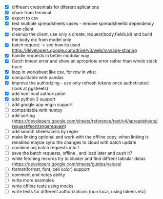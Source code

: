 - [x] diffreent credentials for diferent aplications
- [x] share from terminal
- [x] export to csv
- [x] test multiple spreadsheets cases - remove spreadsheetId dependency from client
- [x] cleanup the client, use only a create_request(body,fields,id) and build the body etc from model only 
- [x] batch request -> see how its used https://developers.google.com/drive/v3/web/manage-sharing
- [x] handle requests in better modular way 
- [x] Catch timout error and show an apropriote error rather than whole stack trace
- [x] loop in worksheet like csv, for row in wks:
- [x] compalitable with pandas
- [x] improve the authorizing - use only refresh tokens once autheticated (look at pgsheets)
- [x] add non local authorizaton
- [x] add python 3 support
- [ ] add google app engin support
- [ ] compalitable with numpy
- [ ] add sorting (https://developers.google.com/sheets/reference/rest/v4/spreadsheets/request#sortrangerequest)
- [ ] add search sheets/cells by regex
- [ ] make linking optional and work with the offline copy, when linking is renabled maybe sync the changes to cloud with batch update
- [ ] combine adj batch requests into 1
- [ ] save the batch requests, offline , and load later and push it?
- [ ] while fetching records try to cluster and find diffrent tablular datas (https://developers.google.com/sheets/guides/values)
- [ ] format(format, font, cell color) support
- [ ] comment and notes ability
- [ ] write more examples
- [ ] write offline tests using mocks
- [ ] write tests for different authorizations (non local, using tokens etc)
